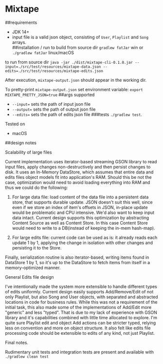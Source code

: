 # Mixtape
##requirements
* JDK 14+
* input file is a valid json object, consisting of `User`, `Playlist` and `Song` arrays.  
##installation / run
to build from source dir
`gradlew fatJar` win or `./gradlew fatJar` linux/macOS

to run from source dir
`java -jar ./dist/mixtape-cli-0.1.0.jar --input=./src/test/resources/mixtape-data.json --edits=./src/test/resources/mixtape-edits.json`

After execution, `mixtape-output.json` should appear in the working dir.

To pretty-print `mixtape-output.json` set environment variable: `export MIXTAPE_PRETTY_JSON=true`
##args supported
* `--input=` sets the path of input json file
* `--output=`  sets the path of output json file
* `--edits=` sets the path of edits json file
###tests
`./gradlew test`.

Tested on
* macOS

##design notes

Scalability of large files


Current implementation uses iterator-based streaming GSON library to read input files, apply changes non-destructively and then persist changes to disk. 
It uses an In-Memory DataStore, which assumes that entire data and edits files object models fit into application's RAM.
Should this be not the case, optimization would need to avoid loading everything into RAM and thus we could do the following:

1. For large data file: load content of the data file into a persistent data store, that supports durable update. JSON doesn't suit this well, since even if we store an index of item's offsets in JSON, in-place update would be problematic and CPU intensive. We'd also want to keep input data intact.
Current design supports this optimization by abstracting Content Source as well as Content Store. In this case Content Store would need to write to a DB(instead of keeping the in-mem hash-map).
   
2. For large edits file: current code can be used as is: it already reads each update 1 by 1, applying the change in isolation with other changes and persisting it to the Store.

Finally, serialization routine is also iterator-based, writing items found in DataStore 1 by 1, so it's up to the DataStore to fetch items from itself in a memory-optimized manner.

General Edits file design

I've intentionally made the system more extensible to handle different types of edits uniformly. Current design easily supports Add/Remove/Edit of not only Playlist, but also Song and User objects, with
separated and abstracted locations in code for business rules. While this was not a requirement of the initial task, this also made some of the implementations of Add/Edit more "generic" and less "typed".
That is due to my lack of experience with GSON library and it's capabilities combined with little time allocated to explore.
I'm quite sure Playlist edit and object Add actions can be stricter typed, relying less on convention and more on object structure. It also felt like edits file processing code should be extensible to edits of any kind, not just Playlist.

Final notes.

Rudimentary unit tests and integration tests are present and available with `./gradlew clean test`
